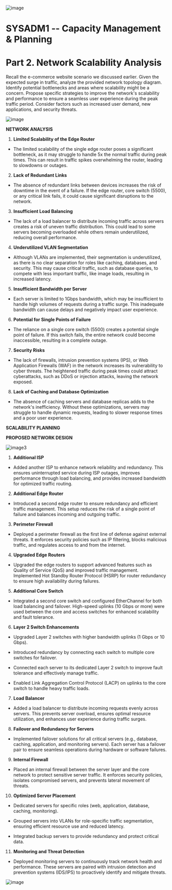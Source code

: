 ![image](https://github.com/user-attachments/assets/791c82ed-a578-45aa-9ad8-9b2f949dde25)


# SYSADM1 -- Capacity Management & Planning

# Part 2. Network Scalability Analysis

Recall the e-commerce website scenario we discussed earlier. Given the
expected surge in traffic, analyze the provided network topology
diagram. Identify potential bottlenecks and areas where scalability
might be a concern. Propose specific strategies to improve the
network\'s scalability and performance to ensure a seamless user
experience during the peak traffic period. Consider factors such as
increased user demand, new applications, and security threats.

![image](https://github.com/user-attachments/assets/d3eed2a1-5e2b-46d1-bf3b-4637d41e4654)


**NETWORK ANALYSIS**

1)  **Limited Scalability of the Edge Router**

-   The limited scalability of the single edge router poses a
    significant bottleneck, as it may struggle to handle 5x the normal
    traffic during peak times. This can result in traffic spikes
    overwhelming the router, leading to slowdowns or outages.

2)  **Lack of Redundant Links**

-   The absence of redundant links between devices increases the risk of
    downtime in the event of a failure. If the edge router, core switch
    (5500), or any critical link fails, it could cause significant
    disruptions to the network.

3)  **Insufficient Load Balancing**

-   The lack of a load balancer to distribute incoming traffic across
    servers creates a risk of uneven traffic distribution. This could
    lead to some servers becoming overloaded while others remain
    underutilized, reducing overall performance.

4)  **Underutilized VLAN Segmentation**

-   Although VLANs are implemented, their segmentation is underutilized,
    as there is no clear separation for roles like caching, databases,
    and security. This may cause critical traffic, such as database
    queries, to compete with less important traffic, like image loads,
    resulting in increased latency.

5)  **Insufficient Bandwidth per Server**

-   Each server is limited to 1Gbps bandwidth, which may be insufficient
    to handle high volumes of requests during a traffic surge. This
    inadequate bandwidth can cause delays and negatively impact user
    experience.

6)  **Potential for Single Points of Failure**

-   The reliance on a single core switch (5500) creates a potential
    single point of failure. If this switch fails, the entire network
    could become inaccessible, resulting in a complete outage.

7)  **Security Risks**

-   The lack of firewalls, intrusion prevention systems (IPS), or Web
    Application Firewalls (WAF) in the network increases its
    vulnerability to cyber threats. The heightened traffic during peak
    times could attract cyberattacks, such as DDoS or injection attacks,
    leaving the network exposed.

8)  **Lack of Caching and Database Optimization**

-   The absence of caching servers and database replicas adds to the
    network\'s inefficiency. Without these optimizations, servers may
    struggle to handle dynamic requests, leading to slower response
    times and a poor user experience.

**SCALABILITY PLANNING**

**PROPOSED NETWORK DESIGN**

![image3](https://github.com/user-attachments/assets/687d6bb3-c430-484f-979f-aee2a80ea080)


1)  **Additional ISP**

-   Added another ISP to enhance network reliability and redundancy.
    This ensures uninterrupted service during ISP outages, improves
    performance through load balancing, and provides increased bandwidth
    for optimized traffic routing.

2)  **Additional Edge Router**

-   Introduced a second edge router to ensure redundancy and efficient
    traffic management. This setup reduces the risk of a single point of
    failure and balances incoming and outgoing traffic.

3)  **Perimeter Firewall**

-   Deployed a perimeter firewall as the first line of defense against
    external threats. It enforces security policies such as IP
    filtering, blocks malicious traffic, and regulates access to and
    from the internet.

4)  **Upgraded Edge Routers**

-   Upgraded the edge routers to support advanced features such as
    Quality of Service (QoS) and improved traffic management.
    Implemented Hot Standby Router Protocol (HSRP) for router redundancy
    to ensure high availability during failures.

5)  **Additional Core Switch**

-   Integrated a second core switch and configured EtherChannel for both
    load balancing and failover. High-speed uplinks (10 Gbps or more)
    were used between the core and access switches for enhanced
    scalability and fault tolerance.

6)  **Layer 2 Switch Enhancements**

-   Upgraded Layer 2 switches with higher bandwidth uplinks (1 Gbps or
    10 Gbps).

-   Introduced redundancy by connecting each switch to multiple core
    switches for failover.

-   Connected each server to its dedicated Layer 2 switch to improve
    fault tolerance and effectively manage traffic.

-   Enabled Link Aggregation Control Protocol (LACP) on uplinks to the
    core switch to handle heavy traffic loads.

7)  **Load Balancer**

-   Added a load balancer to distribute incoming requests evenly across
    servers. This prevents server overload, ensures optimal resource
    utilization, and enhances user experience during traffic surges.

8)  **Failover and Redundancy for Servers**

-   Implemented failover solutions for all critical servers (e.g.,
    database, caching, application, and monitoring servers). Each server
    has a failover pair to ensure seamless operations during hardware or
    software failures.

9)  **Internal Firewall**

-   Placed an internal firewall between the server layer and the core
    network to protect sensitive server traffic. It enforces security
    policies, isolates compromised servers, and prevents lateral
    movement of threats.

10) **Optimized Server Placement**

-   Dedicated servers for specific roles (web, application, database,
    caching, monitoring).

-   Grouped servers into VLANs for role-specific traffic segmentation,
    ensuring efficient resource use and reduced latency.

-   Integrated backup servers to provide redundancy and protect critical
    data.

11) **Monitoring and Threat Detection**

-   Deployed monitoring servers to continuously track network health and
    performance. These servers are paired with intrusion detection and
    prevention systems (IDS/IPS) to proactively identify and mitigate
    threats.

![image](https://github.com/user-attachments/assets/7f971c64-8eb3-4174-9984-e08730f5ddfb)

